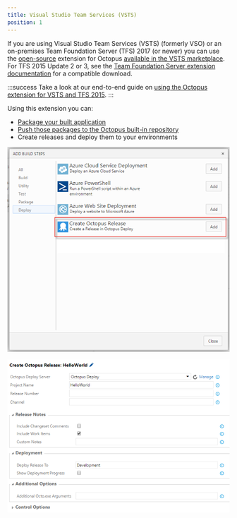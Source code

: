 ```yaml
---
title: Visual Studio Team Services (VSTS)
position: 1
---
```


If you are using Visual Studio Team Services (VSTS) (formerly VSO) or an on-premises Team Foundation Server (TFS) 2017 (or newer) you can use the [open-source](https://github.com/OctopusDeploy/OctoTFS) extension for Octopus [available in the VSTS marketplace](https://marketplace.visualstudio.com/items?itemName=octopusdeploy.octopus-deploy-build-release-tasks). For TFS 2015 Update 2 or 3, see the [Team Foundation Server extension documentation](/docs/api-and-integration/team-foundation-server-tfs.md) for a compatible download.

:::success
Take a look at our end-to-end guide on [using the Octopus extension for VSTS and TFS 2015](/docs/guides/use-the-team-foundation-build-custom-task/index.md).
:::

Using this extension you can:

- [Package your built application](/docs/packaging-applications/index.md)
- [Push those packages to the Octopus built-in repository](/docs/packaging-applications/package-repositories/pushing-packages-to-the-built-in-repository.md)
- Create releases and deploy them to your environments

![](/docs/images/5669025/5865514.png "width=500")

![](/docs/images/5669025/5865515.png "width=500")
